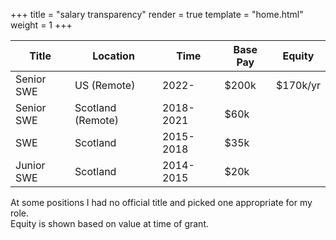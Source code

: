 +++
title = "salary transparency"
render = true
template = "home.html"
weight = 1
+++

 **Title**  | **Location**      | **Time**  | **Base Pay** | **Equity**
------------|-------------------|-----------|--------------|-----------
 Senior SWE | US (Remote)       | 2022-     | $200k        | $170k/yr
 Senior SWE | Scotland (Remote) | 2018-2021 | $60k         |
 SWE        | Scotland          | 2015-2018 | $35k         |
 Junior SWE | Scotland          | 2014-2015 | $20k         |

At some positions I had no official title and picked one appropriate for my role.  
Equity is shown based on value at time of grant.
